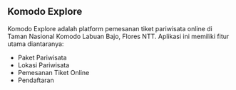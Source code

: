 ## Komodo Explore

Komodo Explore adalah platform pemesanan tiket pariwisata online di Taman Nasional Komodo Labuan Bajo, Flores NTT. Aplikasi ini memiliki fitur utama diantaranya:

- Paket Pariwisata
- Lokasi Pariwisata
- Pemesanan Tiket Online
- Pendaftaran
